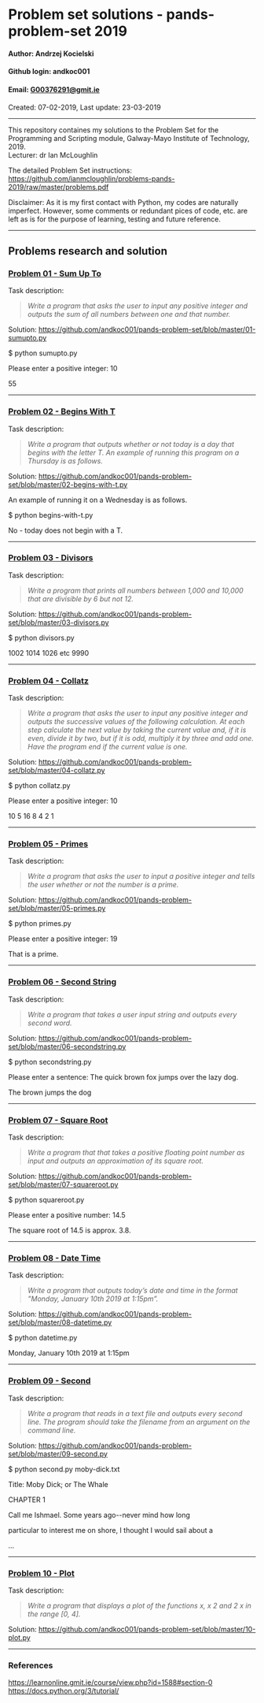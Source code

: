 # Problem set solutions - pands-problem-set 2019


#### Author: Andrzej Kocielski  
#### Github login: andkoc001  
#### Email: G00376291@gmit.ie
Created: 07-02-2019,
Last update: 23-03-2019  

___

This repository containes my solutions to the Problem Set for the Programming and Scripting module, Galway-Mayo Institute of Technology, 2019.  
Lecturer: dr Ian McLoughlin

The detailed Problem Set instructions:  
https://github.com/ianmcloughlin/problems-pands-2019/raw/master/problems.pdf


Disclaimer: As it is my first contact with Python, my codes are naturally imperfect. However, some comments or redundant pices of code, etc.  are left as is for the purpose of learning, testing and future reference. 
____

## Problems research and solution


### [Problem 01 - Sum Up To](../blob/master/01-sumupto.py)
Task description:
 >_Write a program that asks the user to input any positive integer and outputs the sum of all numbers between one and that number._

Solution: https://github.com/andkoc001/pands-problem-set/blob/master/01-sumupto.py



$ python sumupto.py

Please enter a positive integer: 10

55


___
### [Problem 02 - Begins With T](../master/02-begins-with-t.py)
Task description:
 >_Write a program that outputs whether or not today is a day that begins with the letter T. An example of running this program on a Thursday is as follows._

Solution: https://github.com/andkoc001/pands-problem-set/blob/master/02-begins-with-t.py


An example of running it on a Wednesday is as follows.

$ python begins-with-t.py

No - today does not begin with a T.


___
### [Problem 03 - Divisors](../master/03-divisors.py)
Task description:
 >_Write a program that prints all numbers between 1,000 and 10,000 that are divisible by 6 but not 12._

Solution: https://github.com/andkoc001/pands-problem-set/blob/master/03-divisors.py

$ python divisors.py

1002
1014
1026
etc
9990


___
### [Problem 04 - Collatz](../master/04-collatz.py)
Task description:
 >_Write a program that asks the user to input any positive integer and outputs the successive values of the following calculation. At each step calculate the next value by taking the current value and, if it is even, divide it by two, but if it is odd, multiply it by three and add one. Have the program end if the current value is one._


Solution: https://github.com/andkoc001/pands-problem-set/blob/master/04-collatz.py

$ python collatz.py

Please enter a positive integer: 10

10 5 16 8 4 2 1


___
### [Problem 05 - Primes](../master/05-primes.py)
Task description:
 >_Write a program that asks the user to input a positive integer and tells the user whether or not the number is a prime._

Solution: https://github.com/andkoc001/pands-problem-set/blob/master/05-primes.py

$ python primes.py

Please enter a positive integer: 19

That is a prime.


___
### [Problem 06 - Second String](../master/06-secondstring.py)
Task description:
 >_Write a program that takes a user input string and outputs every second word._

Solution: https://github.com/andkoc001/pands-problem-set/blob/master/06-secondstring.py

$ python secondstring.py

Please enter a sentence: The quick brown fox jumps over the lazy dog.

The brown jumps the dog


___
### [Problem 07 - Square Root](../master/07-squareroot.py)
Task description:
 >_Write a program that that takes a positive floating point number as input and outputs an approximation of its square root._


Solution: https://github.com/andkoc001/pands-problem-set/blob/master/07-squareroot.py

$ python squareroot.py

Please enter a positive number: 14.5

The square root of 14.5 is approx. 3.8.


___
### [Problem 08 - Date Time](../master/08-datetime.py)
Task description:
 >_Write a program that outputs today’s date and time in the format ”Monday, January 10th 2019 at 1:15pm”._


Solution: https://github.com/andkoc001/pands-problem-set/blob/master/08-datetime.py

$ python datetime.py

Monday, January 10th 2019 at 1:15pm


___
### [Problem 09 - Second](../master/09-second.py)
Task description:
 >_Write a program that reads in a text file and outputs every second line. The program should take the filename from an argument on the command line._


Solution: https://github.com/andkoc001/pands-problem-set/blob/master/09-second.py

$ python second.py moby-dick.txt

Title: Moby Dick; or The Whale

CHAPTER 1

Call me Ishmael. Some years ago--never mind how long

particular to interest me on shore, I thought I would sail about a

...


___
### [Problem 10 - Plot](../master/10-plot.py)
Task description:
 >_Write a program that displays a plot of the functions x, x 2 and 2 x in the range [0, 4]._


Solution: https://github.com/andkoc001/pands-problem-set/blob/master/10-plot.py


___
### References

https://learnonline.gmit.ie/course/view.php?id=1588#section-0
https://docs.python.org/3/tutorial/